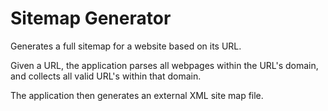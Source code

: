 # Sitemap Generator

Generates a full sitemap for a website based on its URL. 

Given a URL, the application parses all webpages within the URL's domain, and collects all valid URL's within that domain.

The application then generates an external XML site map file. 

